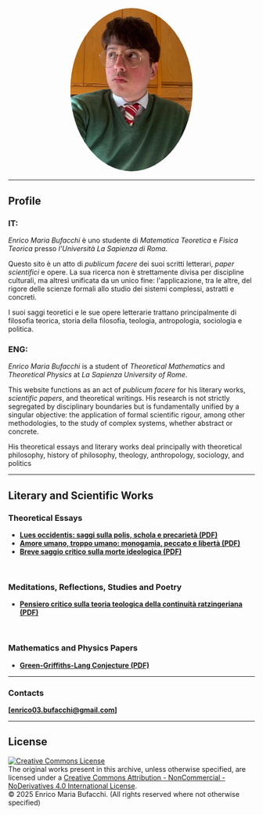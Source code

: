 <div align="center">

<img src="enrico.jpg" width="250px" style="border-radius: 50%;"> 

</div>

---

## Profile

### IT:
_Enrico Maria Bufacchi_ è uno studente di _Matematica Teoretica_ e _Fisica Teorica_ presso _l'Università La Sapienza di Roma_.

Questo sito è un atto di _publicum facere_ dei suoi scritti letterari, _paper scientifici_ e opere. La sua ricerca non è strettamente divisa per discipline culturali, ma altresì unificata da un unico fine: l'applicazione, tra le altre, del rigore delle scienze formali allo studio dei sistemi complessi, astratti e concreti.

I suoi saggi teoretici e le sue opere letterarie trattano principalmente di filosofia teorica, storia della filosofia, teologia, antropologia, sociologia e politica.

### ENG:
_Enrico Maria Bufacchi_ is a student of _Theoretical Mathematics_ and _Theoretical Physics_ at _La Sapienza University of Rome_.

This website functions as an act of _publicum facere_ for his literary works, _scientific papers_, and theoretical writings. His research is not strictly segregated by disciplinary boundaries but is fundamentally unified by a singular objective: the application of formal scientific rigour, among other methodologies, to the study of complex systems, whether abstract or concrete.

His theoretical essays and literary works deal principally with theoretical philosophy, history of philosophy, theology, anthropology, sociology, and politics
<br>

---

## Literary and Scientific Works

### Theoretical Essays

* [**Lues occidentis: saggi sulla polis, schola e precarietà (PDF)**](Lues_Occidentis.pdf)
* [**Amore umano, troppo umano: monogamia, peccato e libertà (PDF)**](Amore_umano__troppo_umano.pdf)
* [**Breve saggio critico sulla morte ideologica (PDF)**](Saggio_sulla_morte_ideologica.pdf)

<br>

### Meditations, Reflections, Studies and Poetry

* [**Pensiero critico sulla teoria teologica della continuità ratzingeriana (PDF)**](Pensiero_sulla_teoria_ratzingeriana.pdf)

<br>

### Mathematics and Physics Papers

* [**Green-Griffiths-Lang Conjecture (PDF)**](GGL_Conjecture.pdf)

---

### Contacts

**[enrico03.bufacchi@gmail.com]**

---

## License

<a rel="license" href="http://creativecommons.org/licenses/by-nc-nd/4.0/">
    <img alt="Creative Commons License" style="border-width:0" src="https://i.creativecommons.org/l/by-nc-nd/4.0/88x31.png" />
</a>
<br />
The original works present in this archive, unless otherwise specified, are licensed under a <a rel="license" href="http://creativecommons.org/licenses/by-nc-nd/4.0/">Creative Commons Attribution - NonCommercial - NoDerivatives 4.0 International License</a>.
<br>
© 2025 Enrico Maria Bufacchi. (All rights reserved where not otherwise specified)

